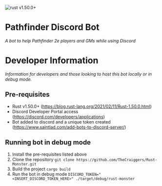 ![rust v1.50.0+](https://img.shields.io/badge/rust-v1.50.0+-orange)

# Pathfinder Discord Bot
*A bot to help Pathfinder 2e players and GMs while using Discord*

# Developer Information
*Information for developers and those looking to host this bot locally or in debug mode.*
## Pre-requisites
- Rust v1.50.0+ (https://blog.rust-lang.org/2021/02/11/Rust-1.50.0.html)
- Discord Developer Portal access (https://discord.com/developers/applications)
- Bot added to discord and a unique token created (https://www.saintlad.com/add-bots-to-discord-server/)

## Running bot in debug mode
1. Install the pre-requisites listed above
2. Clone the repository
    `git clone https://github.com/TheCraiggers/Rust-Monster.git`
3. Build the project
    `cargo build`
4. Run the bot in debug mode
    `DISCORD_TOKEN="<INSERT_DISCORD_TOKEN_HERE>" ./target/debug/rust-monster`